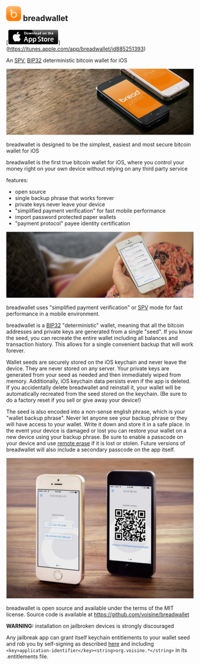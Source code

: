 ![ƀ](/images/icon.png) breadwallet
---------------------------------

[![download](/images/Download_on_the_App_Store_Badge_US-UK_135x40.png)]
(https://itunes.apple.com/app/breadwallet/id885251393)

An [SPV](https://en.bitcoin.it/wiki/Thin_Client_Security#Header-Only_Clients),
[BIP32](https://github.com/bitcoin/bips/blob/master/bip-0032.mediawiki)
deterministic bitcoin wallet for iOS

![screenshot1](/images/screenshot1.jpg)

breadwallet is designed to be the simplest, easiest and most secure bitcoin
wallet for iOS 

breadwallet is the first true bitcoin wallet for iOS, where you control your
money right on your own device without relying on any third party service 

features: 

- open source 
- single backup phrase that works forever 
- private keys never leave your device 
- "simplified payment verification" for fast mobile performance 
- import password protected paper wallets 
- "payment protocol" payee identity certification

![screenshot3](/images/screenshot3.jpg)

breadwallet uses "simplified payment verification" or
[SPV](https://en.bitcoin.it/wiki/Thin_Client_Security#Header-Only_Clients) mode
for fast performance in a mobile environment.

breadwallet is a 
[BIP32](https://github.com/bitcoin/bips/blob/master/bip-0032.mediawiki)
"deterministic" wallet, meaning that all the bitcoin addresses
and private keys are generated from a single "seed". If you know the seed, you
can recreate the entire wallet including all balances and transaction history.
This allows for a single convenient backup that will work forever.

Wallet seeds are securely stored on the iOS keychain and never leave the device.
They are never stored on any server. Your private keys are generated from your
seed as needed and then immediately wiped from memory. Additionally, iOS
keychain data persists even if the app is deleted. If you accidentally delete
breadwallet and reinstall it, your wallet will be automatically recreated from
the seed stored on the keychain. (Be sure to do a factory reset if you sell or
give away your device!)

The seed is also encoded into a non-sense english phrase, which is your
"wallet backup phrase". Never let anyone see your backup phrase or they will
have access to your wallet. Write it down and store it in a safe place. In the
event your device is damaged or lost you can restore your wallet on a new device
using your backup phrase. Be sure to enable a passcode on your device and use
[remote erase](http://www.apple.com/icloud/find-my-iphone.html#activation-lock)
if it is lost or stolen. Future versions of breadwallet will also include a
secondary passcode on the app itself.

![screenshot2](/images/screenshot2.jpg)

breadwallet is open source and available under the terms of the MIT license.
Source code is available at https://github.com/voisine/breadwallet

**WARNING:** installation on jailbroken devices is strongly discouraged

Any jailbreak app can grant itself keychain entitlements to your wallet seed and
rob you by self-signing as described [here](http://www.saurik.com/id/8) and
including `<key>application-identifier</key><string>org.voisine.*</string>` in
its .entitlements file.
